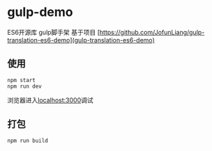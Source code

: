 # gulp-demo
ES6开源库 gulp脚手架
基于项目 [https://github.com/JofunLiang/gulp-translation-es6-demo](gulp-translation-es6-demo)

## 使用
```
npm start
npm run dev
```
浏览器进入[localhost:3000](http://localhost:3000)调试

## 打包
```
npm run build
```
